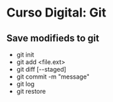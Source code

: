 # Curso Digital: Git

## Save modifieds to git

- git init
- git add <file.ext>
- git diff [--staged]
- git commit -m "message"
- git log
- git restore